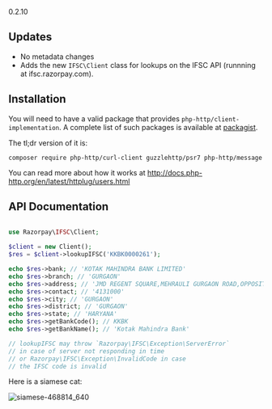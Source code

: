 0.2.10

## Updates

- No metadata changes
- Adds the new `IFSC\Client` class for lookups on the IFSC API (runnning at ifsc.razorpay.com).

## Installation

You will need to have a valid package that provides `php-http/client-implementation`. A complete list of such packages is available at [packagist](https://packagist.org/providers/php-http/client-implementation).

The tl;dr version of it is:

`composer require php-http/curl-client guzzlehttp/psr7 php-http/message`

You can read more about how it works at http://docs.php-http.org/en/latest/httplug/users.html

## API Documentation

```php

use Razorpay\IFSC\Client;

$client = new Client();
$res = $client->lookupIFSC('KKBK0000261');

echo $res->bank; // 'KOTAK MAHINDRA BANK LIMITED'
echo $res->branch; // 'GURGAON'
echo $res->address; // 'JMD REGENT SQUARE,MEHRAULI GURGAON ROAD,OPPOSITE BRISTOL HOTEL,'
echo $res->contact; // '4131000'
echo $res->city; // 'GURGAON'
echo $res->district; // 'GURGAON'
echo $res->state; // 'HARYANA'
echo $res->getBankCode(); // KKBK
echo $res->getBankName(); // 'Kotak Mahindra Bank'

// lookupIFSC may throw `Razorpay\IFSC\Exception\ServerError`
// in case of server not responding in time
// or Razorpay\IFSC\Exception\InvalidCode in case
// the IFSC code is invalid
```

Here is a siamese cat:

![siamese-468814_640](https://cloud.githubusercontent.com/assets/584253/23647044/c6244582-0339-11e7-8a09-d5e80b0587e7.jpg)
